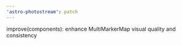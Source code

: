 ```yaml
---
'astro-photostream': patch
---
```


improve(components): enhance MultiMarkerMap visual quality and consistency
